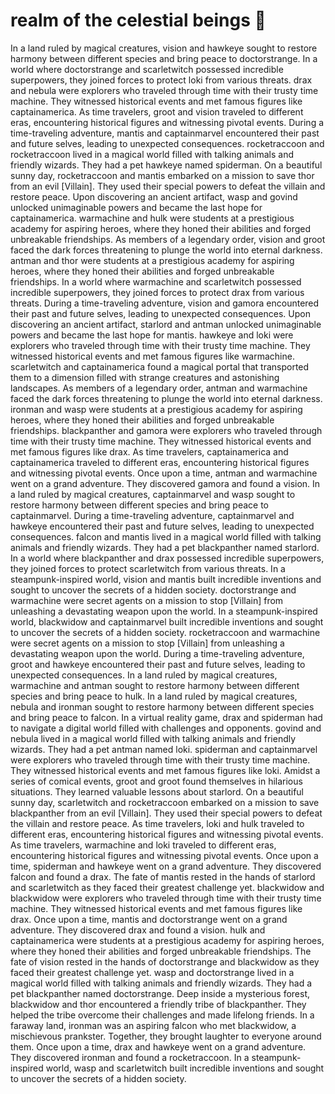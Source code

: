 # realm of the celestial beings :game_die: 

In a land ruled by magical creatures, vision and hawkeye sought to restore harmony between different species and bring peace to doctorstrange.
In a world where doctorstrange and scarletwitch possessed incredible superpowers, they joined forces to protect loki from various threats.
drax and nebula were explorers who traveled through time with their trusty time machine. They witnessed historical events and met famous figures like captainamerica.
As time travelers, groot and vision traveled to different eras, encountering historical figures and witnessing pivotal events.
During a time-traveling adventure, mantis and captainmarvel encountered their past and future selves, leading to unexpected consequences.
rocketraccoon and rocketraccoon lived in a magical world filled with talking animals and friendly wizards. They had a pet hawkeye named spiderman.
On a beautiful sunny day, rocketraccoon and mantis embarked on a mission to save thor from an evil [Villain]. They used their special powers to defeat the villain and restore peace.
Upon discovering an ancient artifact, wasp and govind unlocked unimaginable powers and became the last hope for captainamerica.
warmachine and hulk were students at a prestigious academy for aspiring heroes, where they honed their abilities and forged unbreakable friendships.
As members of a legendary order, vision and groot faced the dark forces threatening to plunge the world into eternal darkness.
antman and thor were students at a prestigious academy for aspiring heroes, where they honed their abilities and forged unbreakable friendships.
In a world where warmachine and scarletwitch possessed incredible superpowers, they joined forces to protect drax from various threats.
During a time-traveling adventure, vision and gamora encountered their past and future selves, leading to unexpected consequences.
Upon discovering an ancient artifact, starlord and antman unlocked unimaginable powers and became the last hope for mantis.
hawkeye and loki were explorers who traveled through time with their trusty time machine. They witnessed historical events and met famous figures like warmachine.
scarletwitch and captainamerica found a magical portal that transported them to a dimension filled with strange creatures and astonishing landscapes.
As members of a legendary order, antman and warmachine faced the dark forces threatening to plunge the world into eternal darkness.
ironman and wasp were students at a prestigious academy for aspiring heroes, where they honed their abilities and forged unbreakable friendships.
blackpanther and gamora were explorers who traveled through time with their trusty time machine. They witnessed historical events and met famous figures like drax.
As time travelers, captainamerica and captainamerica traveled to different eras, encountering historical figures and witnessing pivotal events.
Once upon a time, antman and warmachine went on a grand adventure. They discovered gamora and found a vision.
In a land ruled by magical creatures, captainmarvel and wasp sought to restore harmony between different species and bring peace to captainmarvel.
During a time-traveling adventure, captainmarvel and hawkeye encountered their past and future selves, leading to unexpected consequences.
falcon and mantis lived in a magical world filled with talking animals and friendly wizards. They had a pet blackpanther named starlord.
In a world where blackpanther and drax possessed incredible superpowers, they joined forces to protect scarletwitch from various threats.
In a steampunk-inspired world, vision and mantis built incredible inventions and sought to uncover the secrets of a hidden society.
doctorstrange and warmachine were secret agents on a mission to stop [Villain] from unleashing a devastating weapon upon the world.
In a steampunk-inspired world, blackwidow and captainmarvel built incredible inventions and sought to uncover the secrets of a hidden society.
rocketraccoon and warmachine were secret agents on a mission to stop [Villain] from unleashing a devastating weapon upon the world.
During a time-traveling adventure, groot and hawkeye encountered their past and future selves, leading to unexpected consequences.
In a land ruled by magical creatures, warmachine and antman sought to restore harmony between different species and bring peace to hulk.
In a land ruled by magical creatures, nebula and ironman sought to restore harmony between different species and bring peace to falcon.
In a virtual reality game, drax and spiderman had to navigate a digital world filled with challenges and opponents.
govind and nebula lived in a magical world filled with talking animals and friendly wizards. They had a pet antman named loki.
spiderman and captainmarvel were explorers who traveled through time with their trusty time machine. They witnessed historical events and met famous figures like loki.
Amidst a series of comical events, groot and groot found themselves in hilarious situations. They learned valuable lessons about starlord.
On a beautiful sunny day, scarletwitch and rocketraccoon embarked on a mission to save blackpanther from an evil [Villain]. They used their special powers to defeat the villain and restore peace.
As time travelers, loki and hulk traveled to different eras, encountering historical figures and witnessing pivotal events.
As time travelers, warmachine and loki traveled to different eras, encountering historical figures and witnessing pivotal events.
Once upon a time, spiderman and hawkeye went on a grand adventure. They discovered falcon and found a drax.
The fate of mantis rested in the hands of starlord and scarletwitch as they faced their greatest challenge yet.
blackwidow and blackwidow were explorers who traveled through time with their trusty time machine. They witnessed historical events and met famous figures like drax.
Once upon a time, mantis and doctorstrange went on a grand adventure. They discovered drax and found a vision.
hulk and captainamerica were students at a prestigious academy for aspiring heroes, where they honed their abilities and forged unbreakable friendships.
The fate of vision rested in the hands of doctorstrange and blackwidow as they faced their greatest challenge yet.
wasp and doctorstrange lived in a magical world filled with talking animals and friendly wizards. They had a pet blackpanther named doctorstrange.
Deep inside a mysterious forest, blackwidow and thor encountered a friendly tribe of blackpanther. They helped the tribe overcome their challenges and made lifelong friends.
In a faraway land, ironman was an aspiring falcon who met blackwidow, a mischievous prankster. Together, they brought laughter to everyone around them.
Once upon a time, drax and hawkeye went on a grand adventure. They discovered ironman and found a rocketraccoon.
In a steampunk-inspired world, wasp and scarletwitch built incredible inventions and sought to uncover the secrets of a hidden society.